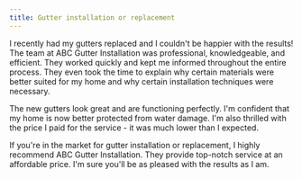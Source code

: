 ```yaml
---
title: Gutter installation or replacement
---
```


I recently had my gutters replaced and I couldn't be happier with the results! The team at ABC Gutter Installation was professional, knowledgeable, and efficient. They worked quickly and kept me informed throughout the entire process. They even took the time to explain why certain materials were better suited for my home and why certain installation techniques were necessary.

The new gutters look great and are functioning perfectly. I'm confident that my home is now better protected from water damage. I'm also thrilled with the price I paid for the service - it was much lower than I expected.

If you're in the market for gutter installation or replacement, I highly recommend ABC Gutter Installation. They provide top-notch service at an affordable price. I'm sure you'll be as pleased with the results as I am.